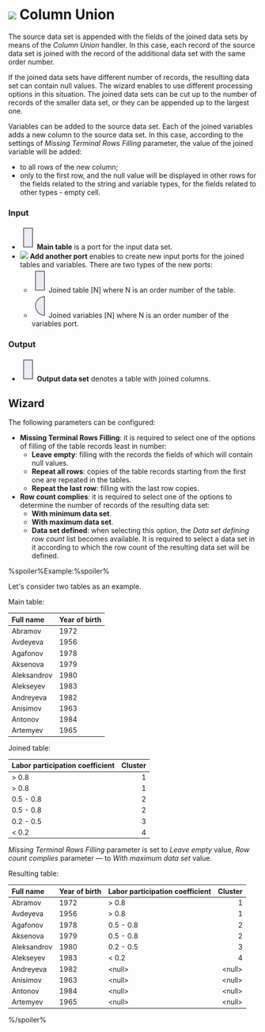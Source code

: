 # ![](../../images/icons/components/coluniondata_default.svg) Column Union

The source data set is appended with the fields of the joined data sets by means of the *Column Union* handler. In this case, each record of the source data set is joined with the record of the additional data set with the same order number.

If the joined data sets have different number of records, the resulting data set can contain null values. The wizard enables to use different processing options in this situation. The joined data sets can be cut up to the number of records of the smaller data set, or they can be appended up to the largest one.

Variables can be added to the source data set. Each of the joined variables adds a new column to the source data set. In this case, according to the settings of *Missing Terminal Rows Filling* parameter, the value of the joined variable will be added:
* to all rows of the new column;
* only to the first row, and the null value will be displayed in other rows for the fields related to the string and variable types, for the fields related to other types - empty cell.

### Input

* ![](../../images/icons/app/node/ports/inputs/table_inactive.svg) **Main table** is a port for the input data set.
* ![](../../images/icons/toolbar-controls/plus-native_default.svg) **Add another port** enables to create new input ports for the joined tables and variables. There are two types of the new ports:
   * ![](../../images/icons/app/node/ports/inputs/table_inactive.svg) Joined table [N] where N is an order number of the table.
   * ![](../../images/icons/app/node/ports/inputs/variable_inactive.svg) Joined variables [N] where N is an order number of the variables port.

### Output

* ![Output data set](../../images/icons/app/node/ports/inputs/table_inactive.svg) **Output data set** denotes a table with joined columns.

## Wizard

The following parameters can be configured:

* **Missing Terminal Rows Filling**: it is required to select one of the options of filling of the table records least in number:
   * **Leave empty**: filling with the records the fields of which will contain null values.
   * **Repeat all rows**: copies of the table records starting from the first one are repeated in the tables.
   * **Repeat the last row**: filling with the last row copies.
* **Row count complies**: it is required to select one of the options to determine the number of records of the resulting data set:
   * **With minimum data set**.
   * **With maximum data set**.
   * **Data set defined**: when selecting this option, the *Data set defining row count* list becomes available. It is required to select a data set in it according to which the row count of the resulting data set will be defined.

%spoiler%Example:%spoiler%

Let's consider two tables as an example.

Main table:

|Full name|Year of birth|
|:-|:-|
|Abramov|1972|
|Avdeyeva|1956|
|Agafonov|1978|
|Aksenova|1979|
|Aleksandrov|1980|
|Alekseyev|1983|
|Andreyeva|1982|
|Anisimov|1963|
|Antonov|1984|
|Artemyev|1965|

Joined table:

|Labor participation coefficient|Cluster|
|:-|-:|
|> 0.8|1|
|> 0.8|1|
|0.5 - 0.8|2|
|0.5 - 0.8|2|
|0.2 - 0.5|3|
|< 0.2|4|

*Missing Terminal Rows Filling* parameter is set to *Leave empty* value, *Row count complies* parameter — to *With maximum data set* value.

Resulting table:

|Full name|Year of birth|Labor participation coefficient|Cluster|
|:-|:-|:-|-:|
|Abramov|1972|> 0.8|1|
|Avdeyeva|1956|> 0.8|1|
|Agafonov|1978|0.5 - 0.8|2|
|Aksenova|1979|0.5 - 0.8|2|
|Aleksandrov|1980|0.2 - 0.5|3|
|Alekseyev|1983|< 0.2|4|
|Andreyeva|1982|&#60;null>|&#60;null>|
|Anisimov|1963|&#60;null>|&#60;null>|
|Antonov|1984 |&#60;null>|&#60;null>|
|Artemyev|1965|&#60;null>|&#60;null>|
%/spoiler%